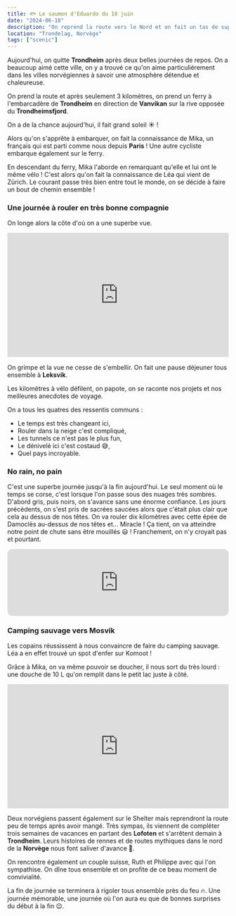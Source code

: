 ```yaml
---
title: 🐟 Le saumon d'Eduardo du 18 juin
date: "2024-06-18"
description: "On reprend la route vers le Nord et on fait un tas de superbes rencontres !"
location: "Trondelag, Norvège"
tags: ["scenic"]
---
```


Aujourd'hui, on quitte **Trondheim** après deux belles journées de repos. On a beaucoup aimé cette ville, on y a trouvé ce qu'on aime particulièrement dans les villes norvégiennes à savoir une atmosphère détendue et chaleureuse.

On prend la route et après seulement 3 kilomètres, on prend un ferry à l'embarcadère de **Trondheim** en direction de **Vanvikan** sur la rive opposée du **Trondheimsfjord**.

On a de la chance aujourd'hui, il fait grand soleil ☀️ !

Alors qu'on s'apprête à embarquer, on fait la connaissance de Mika, un français qui est parti comme nous depuis **Paris** ! Une autre cycliste embarque également sur le ferry.

En descendant du ferry, Mika l'aborde en remarquant qu'elle et lui ont le même vélo ! C'est alors qu'on fait la connaissance de Léa qui vient de Zürich. Le courant passe très bien entre tout le monde, on se décide à faire un bout de chemin ensemble !

### Une journée à rouler en très bonne compagnie

On longe alors la côte d'où on a une superbe vue.

<div style="width: 100%; height: 0; position: relative; padding-bottom: 56%;"><iframe src="https://giphy.com/embed/7PMZ8tDVc6SPu" style="top: 0; left: 0; width: 100%; height: 100%; position: absolute; border: 0;" allowfullscreen scrolling="no" allow="encrypted-media;" class="giphy-embed"></iframe></div>

On grimpe et la vue ne cesse de s'embellir. On fait une pause déjeuner tous ensemble à **Leksvik**.

Les kilomètres à vélo défilent, on papote, on se raconte nos projets et nos meilleures anecdotes de voyage.

On a tous les quatres des ressentis communs :
- Le temps est très changeant ici,
- Rouler dans la neige c'est compliqué,
- Les tunnels ce n'est pas le plus fun,
- Le dénivelé ici c'est costaud 😅,
- Quel pays incroyable.

### No rain, no pain

C'est une superbe journée jusqu'à la fin aujourd'hui. Le seul moment où le temps se corse, c'est lorsque l'on passe sous des nuages très sombres. D'abord gris, puis noirs, on s'avance sans une énorme confiance. Les jours précédents, on s'est pris de sacrées saucées alors que c'était plus clair que cela au dessus de nos têtes. On va rouler dix kilomètres avec cette épée de Damoclès au-dessus de nos têtes et... Miracle ! Ça tient, on va atteindre notre point de chute sans être mouillés 😃 ! Franchement, on n'y croyait pas et pourtant. 

<iframe style="border-radius:12px" src="https://open.spotify.com/embed/track/4lAYMPLPFOovwTCmtTt9b5?utm_source=generator" width="100%" height="152" frameBorder="0" allow="autoplay; clipboard-write; encrypted-media; picture-in-picture" loading="lazy"></iframe>


### Camping sauvage vers Mosvik

Les copains réussissent à nous convaincre de faire du camping sauvage. Léa a en effet trouvé un spot d'enfer sur Komoot !

Grâce à Mika, on va même pouvoir se doucher, il nous sort du très lourd : une douche de 10 L qu'on remplit dans le petit lac juste à côté.

<div style="width: 100%; height: 0; position: relative; padding-bottom: 56%;"><iframe src="https://giphy.com/embed/xgIE7sqLdaQta" style="top: 0; left: 0; width: 100%; height: 100%; position: absolute; border: 0;" allowfullscreen scrolling="no" allow="encrypted-media;" class="giphy-embed"></iframe></div>

Deux norvégiens passent également sur le Shelter mais reprendront la route peu de temps après avoir mangé. Très sympas, ils viennent de compléter trois semaines de vacances en partant des **Lofoten** et s'arrêtent demain à **Trondheim**. Leurs histoires de rennes et de routes mythiques dans le nord de la **Norvège** nous font saliver d'avance 🤩.

On rencontre également un couple suisse, Ruth et Philippe avec qui l'on sympathise. On dîne tous ensemble et on profite de ce beau moment de convivialité.  

La fin de journée se terminera à rigoler tous ensemble près du feu 🔥. Une journée mémorable, une journée où l'on aura eu que de bonnes surprises du début à la fin 😉.